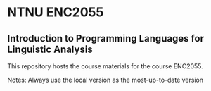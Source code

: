 # NTNU ENC2055

## Introduction to Programming Languages for Linguistic Analysis

This repository hosts the course materials for the course ENC2055.

Notes: Always use the local version as the most-up-to-date version